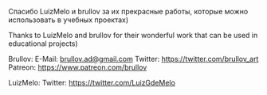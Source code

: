 Спасибо LuizMelo и brullov за их прекрасные работы, которые можно использовать в учебных проектах)

Thanks to LuizMelo and brullov for their wonderful work that can be used in educational projects)

Brullov:
E-Mail: brullov.ad@gmail.com
Twitter: https://twitter.com/brullov_art
Patreon: https://www.patreon.com/brullov

LuizMelo:
Twitter: https://twitter.com/LuizGdeMelo
